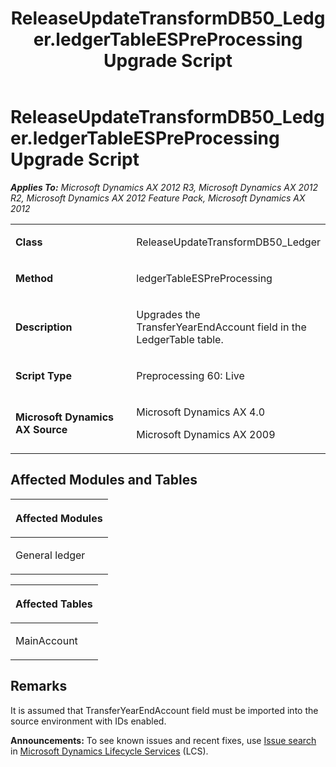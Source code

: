 ﻿---
title: ReleaseUpdateTransformDB50_Ledger.ledgerTableESPreProcessing Upgrade Script
TOCTitle: ReleaseUpdateTransformDB50_Ledger.ledgerTableESPreProcessing Upgrade Script
ms:assetid: 53904163-b90f-ac83-88d1-282bfa5d5e24
ms:mtpsurl: https://msdn.microsoft.com/en-us/library/JJ736121(v=AX.60)
ms:contentKeyID: 49708297
ms.date: 05/18/2015
mtps_version: v=AX.60
---

# ReleaseUpdateTransformDB50\_Ledger.ledgerTableESPreProcessing Upgrade Script 


_**Applies To:** Microsoft Dynamics AX 2012 R3, Microsoft Dynamics AX 2012 R2, Microsoft Dynamics AX 2012 Feature Pack, Microsoft Dynamics AX 2012_

<table>
<colgroup>
<col style="width: 50%" />
<col style="width: 50%" />
</colgroup>
<tbody>
<tr class="odd">
<td><p><strong>Class</strong></p></td>
<td><p>ReleaseUpdateTransformDB50_Ledger</p></td>
</tr>
<tr class="even">
<td><p><strong>Method</strong></p></td>
<td><p>ledgerTableESPreProcessing</p></td>
</tr>
<tr class="odd">
<td><p><strong>Description</strong></p></td>
<td><p>Upgrades the TransferYearEndAccount field in the LedgerTable table.</p></td>
</tr>
<tr class="even">
<td><p><strong>Script Type</strong></p></td>
<td><p>Preprocessing 60: Live</p></td>
</tr>
<tr class="odd">
<td><p><strong>Microsoft Dynamics AX Source</strong></p></td>
<td><p>Microsoft Dynamics AX 4.0</p>
<p>Microsoft Dynamics AX 2009</p></td>
</tr>
</tbody>
</table>


## Affected Modules and Tables

<table>
<colgroup>
<col style="width: 100%" />
</colgroup>
<thead>
<tr class="header">
<th><p>Affected Modules</p></th>
</tr>
</thead>
<tbody>
<tr class="odd">
<td><p>General ledger</p></td>
</tr>
</tbody>
</table>


<table>
<colgroup>
<col style="width: 100%" />
</colgroup>
<thead>
<tr class="header">
<th><p>Affected Tables</p></th>
</tr>
</thead>
<tbody>
<tr class="odd">
<td><p>MainAccount</p></td>
</tr>
</tbody>
</table>


## Remarks

It is assumed that TransferYearEndAccount field must be imported into the source environment with IDs enabled.

  
**Announcements:** To see known issues and recent fixes, use [Issue search](http://go.microsoft.com/fwlink/?linkid=389258) in [Microsoft Dynamics Lifecycle Services](http://go.microsoft.com/fwlink/?linkid=306505) (LCS).

